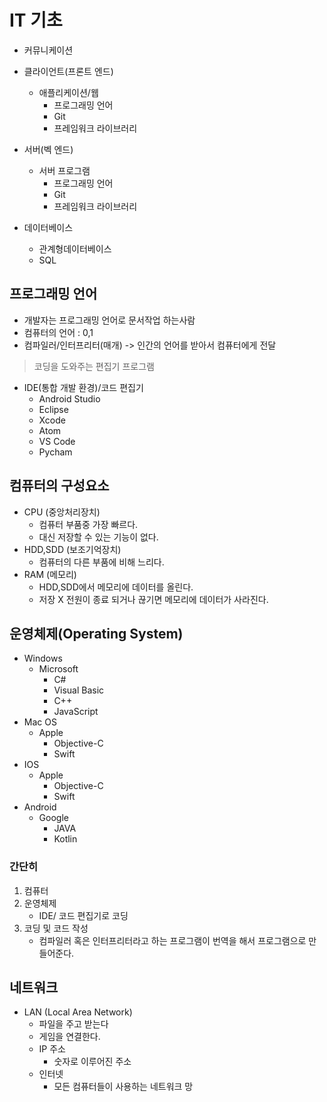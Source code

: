 # IT 기초

* 커뮤니케이션

* 클라이언트(프론트 엔드)
  * 애플리케이션/웹
    * 프로그래밍 언어
    * Git
    * 프레임워크 라이브러리

* 서버(벡 엔드)
  * 서버 프로그램
    * 프로그래밍 언어
    * Git
    * 프레임워크 라이브러리

* 데이터베이스
  * 관계형데이터베이스
  * SQL

## 프로그래밍 언어
* 개발자는 프로그래밍 언어로 문서작업 하는사람
* 컴퓨터의 언어 : 0,1
* 컴파일러/인터프리터(매개) -> 인간의 언어를 받아서 컴퓨터에게 전달
> 코딩을 도와주는 편집기 프로그램
* IDE(통합 개발 환경)/코드 편집기
  * Android Studio
  * Eclipse
  * Xcode
  * Atom
  * VS Code
  * Pycham

## 컴퓨터의 구성요소
* CPU (중앙처리장치)
  * 컴퓨터 부품중 가장 빠르다.
  * 대신 저장할 수 있는 기능이 없다.
* HDD,SDD (보조기억장치) 
  *  컴퓨터의 다른 부품에 비해 느리다.
* RAM (메모리)
  * HDD,SDD에서 메모리에 데이터를 올린다.
  * 저장 X 전원이 종료 되거나 끊기면 메모리에 데이터가 사라진다.

## 운영체제(Operating System)
* Windows
  * Microsoft
    * C#
    * Visual Basic
    * C++
    * JavaScript
* Mac OS
  * Apple
    * Objective-C
    * Swift
* IOS
  * Apple
    * Objective-C
    * Swift
* Android
  * Google
    * JAVA
    * Kotlin

### 간단히
1. 컴퓨터
2. 운영체제
    * IDE/ 코드 편집기로 코딩
3. 코딩 및 코드 작성
    * 컴파일러 혹은 인터프리터라고 하는 프로그램이 번역을 해서 프로그램으로 만들어준다.

## 네트워크
* LAN (Local Area Network) 
  * 파일을 주고 받는다
  * 게임을 연결한다.
  * IP 주소
    * 숫자로 이루어진 주소
  * 인터넷
    * 모든 컴퓨터들이 사용하는 네트워크 망